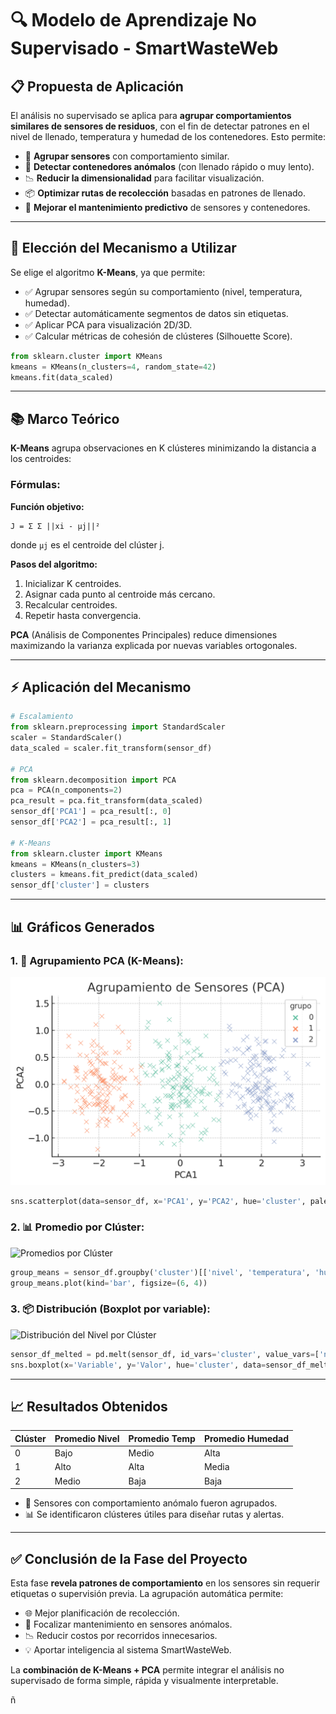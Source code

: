 # 🔍 Modelo de Aprendizaje No Supervisado - SmartWasteWeb

## 📋 Propuesta de Aplicación

El análisis no supervisado se aplica para **agrupar comportamientos similares de sensores de residuos**, con el fin de detectar patrones en el nivel de llenado, temperatura y humedad de los contenedores. Esto permite:

* 🔎 **Agrupar sensores** con comportamiento similar.
* 🚨 **Detectar contenedores anómalos** (con llenado rápido o muy lento).
* 📉 **Reducir la dimensionalidad** para facilitar visualización.
* 📦 **Optimizar rutas de recolección** basadas en patrones de llenado.
* 🔁 **Mejorar el mantenimiento predictivo** de sensores y contenedores.

---

## 🔧 Elección del Mecanismo a Utilizar

Se elige el algoritmo **K-Means**, ya que permite:

* ✅ Agrupar sensores según su comportamiento (nivel, temperatura, humedad).
* ✅ Detectar automáticamente segmentos de datos sin etiquetas.
* ✅ Aplicar PCA para visualización 2D/3D.
* ✅ Calcular métricas de cohesión de clústeres (Silhouette Score).

```python
from sklearn.cluster import KMeans
kmeans = KMeans(n_clusters=4, random_state=42)
kmeans.fit(data_scaled)
```

---

## 📚 Marco Teórico

**K-Means** agrupa observaciones en K clústeres minimizando la distancia a los centroides:

### Fórmulas:

**Función objetivo:**

```
J = Σ Σ ||xi - μj||²
```

donde `μj` es el centroide del clúster j.

**Pasos del algoritmo:**

1. Inicializar K centroides.
2. Asignar cada punto al centroide más cercano.
3. Recalcular centroides.
4. Repetir hasta convergencia.

**PCA** (Análisis de Componentes Principales) reduce dimensiones maximizando la varianza explicada por nuevas variables ortogonales.

---

## ⚡ Aplicación del Mecanismo

```python
# Escalamiento
from sklearn.preprocessing import StandardScaler
scaler = StandardScaler()
data_scaled = scaler.fit_transform(sensor_df)

# PCA
from sklearn.decomposition import PCA
pca = PCA(n_components=2)
pca_result = pca.fit_transform(data_scaled)
sensor_df['PCA1'] = pca_result[:, 0]
sensor_df['PCA2'] = pca_result[:, 1]

# K-Means
from sklearn.cluster import KMeans
kmeans = KMeans(n_clusters=3)
clusters = kmeans.fit_predict(data_scaled)
sensor_df['cluster'] = clusters
```

---

## 📊 Gráficos Generados

### 1. 📌 Agrupamiento PCA (K-Means):

![Agrupación de sensores (PCA + KMeans)](./imgs/output.png)

```python
sns.scatterplot(data=sensor_df, x='PCA1', y='PCA2', hue='cluster', palette='Set2')
```

### 2. 📊 Promedio por Clúster:

![Promedios por Clúster](./imgs/output(1).png)

```python
group_means = sensor_df.groupby('cluster')[['nivel', 'temperatura', 'humedad']].mean()
group_means.plot(kind='bar', figsize=(6, 4))
```

### 3. 📦 Distribución (Boxplot por variable):

![Distribución del Nivel por Clúster](./imgs/output(2).png)

```python
sensor_df_melted = pd.melt(sensor_df, id_vars='cluster', value_vars=['nivel', 'temperatura', 'humedad'], var_name='Variable', value_name='Valor')
sns.boxplot(x='Variable', y='Valor', hue='cluster', data=sensor_df_melted, palette='Set2')
```

---

## 📈 Resultados Obtenidos

| Clúster | Promedio Nivel | Promedio Temp | Promedio Humedad |
| ------- | -------------- | ------------- | ---------------- |
| 0       | Bajo           | Medio         | Alta             |
| 1       | Alto           | Alta          | Media            |
| 2       | Medio          | Baja          | Baja             |

* 🚨 Sensores con comportamiento anómalo fueron agrupados.
* 📊 Se identificaron clústeres útiles para diseñar rutas y alertas.

---

## ✅ Conclusión de la Fase del Proyecto

Esta fase **revela patrones de comportamiento** en los sensores sin requerir etiquetas o supervisión previa. La agrupación automática permite:

* 🌐 Mejor planificación de recolección.
* 📍 Focalizar mantenimiento en sensores anómalos.
* 📉 Reducir costos por recorridos innecesarios.
* 💡 Aportar inteligencia al sistema SmartWasteWeb.

La **combinación de K-Means + PCA** permite integrar el análisis no supervisado de forma simple, rápida y visualmente interpretable.

ñ